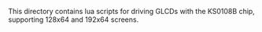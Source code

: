 This directory contains lua scripts for driving GLCDs with the KS0108B chip, supporting 128x64 and 192x64 screens.